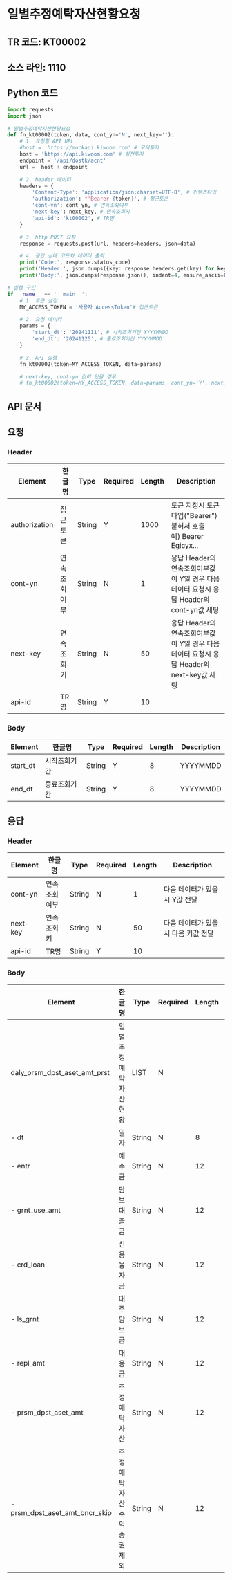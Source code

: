 # 일별추정예탁자산현황요청

## TR 코드: KT00002

## 소스 라인: 1110

## Python 코드

```python
import requests
import json

# 일별추정예탁자산현황요청
def fn_kt00002(token, data, cont_yn='N', next_key=''):
	# 1. 요청할 API URL
	#host = 'https://mockapi.kiwoom.com' # 모의투자
	host = 'https://api.kiwoom.com' # 실전투자
	endpoint = '/api/dostk/acnt'
	url =  host + endpoint

	# 2. header 데이터
	headers = {
		'Content-Type': 'application/json;charset=UTF-8', # 컨텐츠타입
		'authorization': f'Bearer {token}', # 접근토큰
		'cont-yn': cont_yn, # 연속조회여부
		'next-key': next_key, # 연속조회키
		'api-id': 'kt00002', # TR명
	}

	# 3. http POST 요청
	response = requests.post(url, headers=headers, json=data)

	# 4. 응답 상태 코드와 데이터 출력
	print('Code:', response.status_code)
	print('Header:', json.dumps({key: response.headers.get(key) for key in ['next-key', 'cont-yn', 'api-id']}, indent=4, ensure_ascii=False))
	print('Body:', json.dumps(response.json(), indent=4, ensure_ascii=False))  # JSON 응답을 파싱하여 출력

# 실행 구간
if __name__ == '__main__':
	# 1. 토큰 설정
	MY_ACCESS_TOKEN = '사용자 AccessToken'# 접근토큰

	# 2. 요청 데이터
	params = {
		'start_dt': '20241111', # 시작조회기간 YYYYMMDD
		'end_dt': '20241125', # 종료조회기간 YYYYMMDD
	}

	# 3. API 실행
	fn_kt00002(token=MY_ACCESS_TOKEN, data=params)

	# next-key, cont-yn 값이 있을 경우
	# fn_kt00002(token=MY_ACCESS_TOKEN, data=params, cont_yn='Y', next_key='nextkey..')

```

## API 문서

## 요청

### Header

| Element | 한글명 | Type | Required | Length | Description |
|---------|--------|------|----------|---------|-------------|
| authorization | 접근토큰 | String | Y | 1000 | 토큰 지정시 토큰타입("Bearer") 붙혀서 호출<br>예) Bearer Egicyx... |
| cont-yn | 연속조회여부 | String | N | 1 | 응답 Header의 연속조회여부값이 Y일 경우 다음데이터 요청시 응답 Header의 cont-yn값 세팅 |
| next-key | 연속조회키 | String | N | 50 | 응답 Header의 연속조회여부값이 Y일 경우 다음데이터 요청시 응답 Header의 next-key값 세팅 |
| api-id | TR명 | String | Y | 10 |  |

### Body

| Element | 한글명 | Type | Required | Length | Description |
|---------|--------|------|----------|---------|-------------|
| start_dt | 시작조회기간 | String | Y | 8 | YYYYMMDD |
| end_dt | 종료조회기간 | String | Y | 8 | YYYYMMDD |

## 응답

### Header

| Element | 한글명 | Type | Required | Length | Description |
|---------|--------|------|----------|---------|-------------|
| cont-yn | 연속조회여부 | String | N | 1 | 다음 데이터가 있을시 Y값 전달 |
| next-key | 연속조회키 | String | N | 50 | 다음 데이터가 있을시 다음 키값 전달 |
| api-id | TR명 | String | Y | 10 |  |

### Body

| Element | 한글명 | Type | Required | Length | Description |
|---------|--------|------|----------|---------|-------------|
| daly_prsm_dpst_aset_amt_prst | 일별추정예탁자산현황 | LIST | N |  |  |
| - dt | 일자 | String | N | 8 |  |
| - entr | 예수금 | String | N | 12 |  |
| - grnt_use_amt | 담보대출금 | String | N | 12 |  |
| - crd_loan | 신용융자금 | String | N | 12 |  |
| - ls_grnt | 대주담보금 | String | N | 12 |  |
| - repl_amt | 대용금 | String | N | 12 |  |
| - prsm_dpst_aset_amt | 추정예탁자산 | String | N | 12 |  |
| - prsm_dpst_aset_amt_bncr_skip | 추정예탁자산수익증권제외 | String | N | 12 |  |